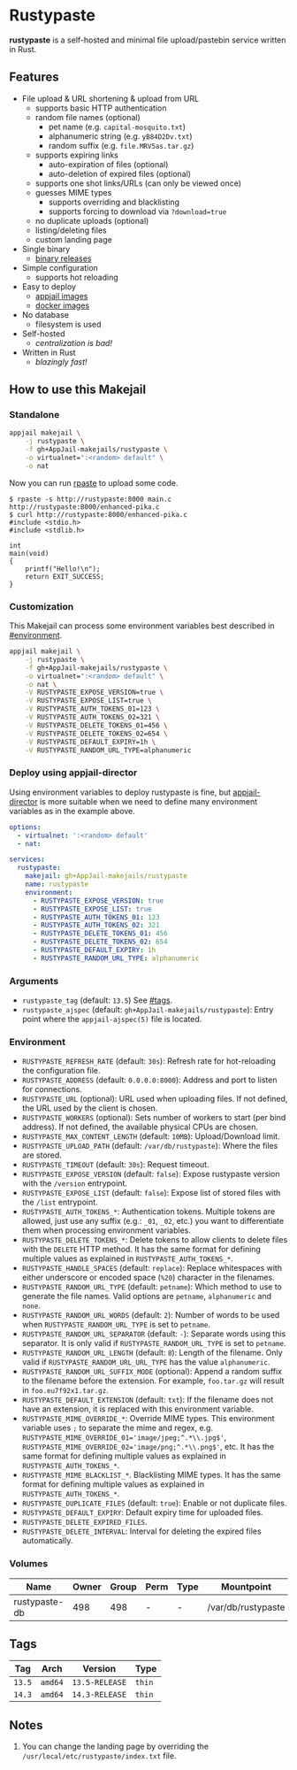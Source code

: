 # Rustypaste

**rustypaste** is a self-hosted and minimal file upload/pastebin service written in Rust.

## Features

- File upload & URL shortening & upload from URL
  - supports basic HTTP authentication
  - random file names (optional)
    - pet name (e.g. `capital-mosquito.txt`)
    - alphanumeric string (e.g. `yB84D2Dv.txt`)
    - random suffix (e.g. `file.MRV5as.tar.gz`)
  - supports expiring links
    - auto-expiration of files (optional)
    - auto-deletion of expired files (optional)
  - supports one shot links/URLs (can only be viewed once)
  - guesses MIME types
    - supports overriding and blacklisting
    - supports forcing to download via `?download=true`
  - no duplicate uploads (optional)
  - listing/deleting files
  - custom landing page
- Single binary
  - [binary releases](https://github.com/orhun/rustypaste/releases)
- Simple configuration
  - supports hot reloading
- Easy to deploy
  - [appjail images](https://github.com/AppJail-makejails/rustypaste)
  - [docker images](https://hub.docker.com/r/orhunp/rustypaste)
- No database
  - filesystem is used
- Self-hosted
  - *centralization is bad!*
- Written in Rust
  - *blazingly fast!*
  
## How to use this Makejail

### Standalone

```sh
appjail makejail \
    -j rustypaste \
    -f gh+AppJail-makejails/rustypaste \
    -o virtualnet=":<random> default" \
    -o nat
```

Now you can run [rpaste](https://github.com/orhun/rustypaste-cli) to upload some code.

```
$ rpaste -s http://rustypaste:8000 main.c
http://rustypaste:8000/enhanced-pika.c
$ curl http://rustypaste:8000/enhanced-pika.c
#include <stdio.h>
#include <stdlib.h>

int
main(void)
{
    printf("Hello!\n");
    return EXIT_SUCCESS;
}
```

### Customization

This Makejail can process some environment variables best described in [#environment](#environment).

```sh
appjail makejail \
    -j rustypaste \
    -f gh+AppJail-makejails/rustypaste \
    -o virtualnet=":<random> default" \
    -o nat \
    -V RUSTYPASTE_EXPOSE_VERSION=true \
    -V RUSTYPASTE_EXPOSE_LIST=true \
    -V RUSTYPASTE_AUTH_TOKENS_01=123 \
    -V RUSTYPASTE_AUTH_TOKENS_02=321 \
    -V RUSTYPASTE_DELETE_TOKENS_01=456 \
    -V RUSTYPASTE_DELETE_TOKENS_02=654 \
    -V RUSTYPASTE_DEFAULT_EXPIRY=1h \
    -V RUSTYPASTE_RANDOM_URL_TYPE=alphanumeric
```

### Deploy using appjail-director

Using environment variables to deploy rustypaste is fine, but [appjail-director](https://github.com/DtxdF/director) is more suitable when we need to define many environment variables as in the example above.

```yaml
options:
  - virtualnet: ':<random> default'
  - nat:

services:
  rustypaste:
    makejail: gh+AppJail-makejails/rustypaste
    name: rustypaste
    environment:
      - RUSTYPASTE_EXPOSE_VERSION: true
      - RUSTYPASTE_EXPOSE_LIST: true
      - RUSTYPASTE_AUTH_TOKENS_01: 123
      - RUSTYPASTE_AUTH_TOKENS_02: 321
      - RUSTYPASTE_DELETE_TOKENS_01: 456
      - RUSTYPASTE_DELETE_TOKENS_02: 654
      - RUSTYPASTE_DEFAULT_EXPIRY: 1h
      - RUSTYPASTE_RANDOM_URL_TYPE: alphanumeric
```

### Arguments

* `rustypaste_tag` (default: `13.5`) See [#tags](#tags).
* `rustypaste_ajspec` (default: `gh+AppJail-makejails/rustypaste`): Entry point where the `appjail-ajspec(5)` file is located.

### Environment

* `RUSTYPASTE_REFRESH_RATE` (default: `30s`): Refresh rate for hot-reloading the configuration file.
* `RUSTYPASTE_ADDRESS` (default: `0.0.0.0:8000`): Address and port to listen for connections.
* `RUSTYPASTE_URL` (optional): URL used when uploading files. If not defined, the URL used by the client is chosen.
* `RUSTYPASTE_WORKERS` (optional): Sets number of workers to start (per bind address). If not defined, the available physical CPUs are chosen.
* `RUSTYPASTE_MAX_CONTENT_LENGTH` (default: `10MB`): Upload/Download limit.
* `RUSTYPASTE_UPLOAD_PATH` (default: `/var/db/rustypaste`): Where the files are stored.
* `RUSTYPASTE_TIMEOUT` (default: `30s`): Request timeout.
* `RUSTYPASTE_EXPOSE_VERSION` (default: `false`): Expose rustypaste version with the `/version` entrypoint.
* `RUSTYPASTE_EXPOSE_LIST` (default: `false`): Expose list of stored files with the `/list` entrypoint.
* `RUSTYPASTE_AUTH_TOKENS_*`: Authentication tokens. Multiple tokens are allowed, just use any suffix (e.g.: `_01`, `_02`, etc.) you want to differentiate them when processing environment variables.
* `RUSTYPASTE_DELETE_TOKENS_*`: Delete tokens to allow clients to delete files with the `DELETE` HTTP method. It has the same format for defining multiple values as explained in `RUSTYPASTE_AUTH_TOKENS_*`.
* `RUSTYPASTE_HANDLE_SPACES` (default: `replace`): Replace whitespaces with either underscore or encoded space (`%20`) character in the filenames.
* `RUSTYPASTE_RANDOM_URL_TYPE` (default: `petname`): Which method to use to generate the file names. Valid options are `petname`, `alphanumeric` and `none`.
* `RUSTYPASTE_RANDOM_URL_WORDS` (default: `2`): Number of words to be used when `RUSTYPASTE_RANDOM_URL_TYPE` is set to `petname`.
* `RUSTYPASTE_RANDOM_URL_SEPARATOR` (default: `-`): Separate words using this separator. It is only valid if `RUSTYPASTE_RANDOM_URL_TYPE` is set to `petname`.
* `RUSTYPASTE_RANDOM_URL_LENGTH` (default: `8`): Length of the filename. Only valid if `RUSTYPASTE_RANDOM_URL_URL_TYPE` has the value `alphanumeric`.
* `RUSTYPASTE_RANDOM_URL_SUFFIX_MODE` (optional): Append a random suffix to the filename before the extension. For example, `foo.tar.gz` will result in `foo.eu7f92x1.tar.gz`.
* `RUSTYPASTE_DEFAULT_EXTENSION` (default: `txt`): If the filename does not have an extension, it is replaced with this environment variable.
* `RUSTYPASTE_MIME_OVERRIDE_*`: Override MIME types. This environment variable uses `;` to separate the mime and regex, e.g. `RUSTYPASTE_MIME_OVERRIDE_01='image/jpeg;^.*\\.jpg$'`, `RUSTYPASTE_MIME_OVERRIDE_02='image/png;^.*\\.png$'`, etc. It has the same format for defining multiple values as explained in `RUSTYPASTE_AUTH_TOKENS_*`.
* `RUSTYPASTE_MIME_BLACKLIST_*`. Blacklisting MIME types. It has the same format for defining multiple values as explained in `RUSTYPASTE_AUTH_TOKENS_*`.
* `RUSTYPASTE_DUPLICATE_FILES` (default: `true`): Enable or not duplicate files.
* `RUSTYPASTE_DEFAULT_EXPIRY`: Default expiry time for uploaded files.
* `RUSTYPASTE_DELETE_EXPIRED_FILES`.
* `RUSTYPASTE_DELETE_INTERVAL`: Interval for deleting the expired files automatically.

### Volumes

| Name           | Owner | Group | Perm | Type | Mountpoint          |
| -------------- | ----- | ----- | ---- | ---- | ------------------- |
| rustypaste-db  | 498   | 498   |  -   |  -   | /var/db/rustypaste  |

## Tags
  
| Tag      | Arch    | Version        | Type   |
| -------- | ------- | -------------- | ------ |
| `13.5`   | `amd64` | `13.5-RELEASE` | `thin` |
| `14.3`   | `amd64` | `14.3-RELEASE` | `thin` |

## Notes

1. You can change the landing page by overriding the `/usr/local/etc/rustypaste/index.txt` file.
